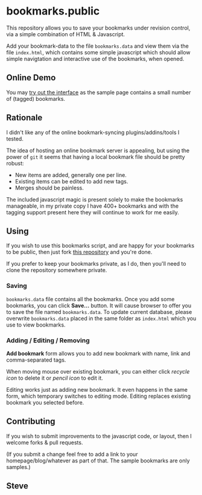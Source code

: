 bookmarks.public
================

This repository allows you to save your bookmarks under revision control,
via a simple combination of HTML & Javascript.

Add your bookmark-data to the file `bookmarks.data` and view them via the
file `index.html`, which contains some simple javascript which should allow simple
navigtation and interactive use of the bookmarks, when opened.


Online Demo
-----------

You may [try out the interface](http://www.steve.org.uk/Software/bookmarks/bookmarks.public/) as the sample page contains a small number of (tagged) bookmarks.


Rationale
---------

I didn't like any of the online bookmark-syncing plugins/addins/tools I tested.

The idea of hosting an online bookmark server is appealing, but using the
power of `git` it seems that having a local bookmark file should be pretty robust:

 * New items are added, generally one per line.
 * Existing items can be edited to add new tags.
 * Merges should be painless.

The included javascript magic is present solely to make the bookmarks manageable,
in my private copy I have 400+ bookmarks and with the tagging support present here
they will continue to work for me easily.


Using
-----

If you wish to use this bookmarks script, and are happy for your bookmarks
to be public, then just fork [this repository](https://github.com/skx/bookmarks.public) and you're done.

If you prefer to keep your bookmarks private, as I do, then you'll need to
clone the repository somewhere private.

### Saving

`bookmarks.data` file contains all the bookmarks. Once you add some bookmarks,
you can click **Save...** button. It will cause browser to offer you to save the
file named `bookmarks.data`. To update current database, please overwrite
`bookmarks.data` placed in the same folder as `index.html` which you use to view bookmarks.

### Adding / Editing / Removing

**Add bookmark** form allows you to add new bookmark with name, link and comma-separated tags.

When moving mouse over existing bookmark, you can either click *recycle icon* to delete it or
*pencil icon* to edit it.

Editing works just as adding new bookmark. It even happens in the same form, which temporary
switches to editing mode. Editing replaces existing bookmark you selected before.

Contributing
------------

If you wish to submit improvements to the javascript code, or layout, then I welcome forks & pull requests.

(If you submit a change feel free to add a link to your homepage/blog/whatever as part of that.  The sample bookmarks are only samples.)

Steve
--
